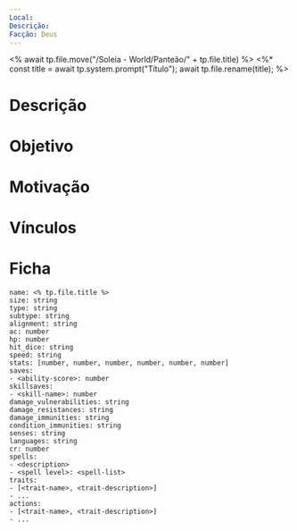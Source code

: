 ```yaml
---
Local: 
Descrição: 
Facção: Deus
---
```

<% await tp.file.move("/Soleia - World/Panteão/" + tp.file.title) %>
<%*
const title = await tp.system.prompt("Título");
await tp.file.rename(title);
%>

# Descrição


# Objetivo


# Motivação


# Vínculos



# Ficha

```statblock  
name: <% tp.file.title %>  
size: string  
type: string  
subtype: string  
alignment: string  
ac: number  
hp: number  
hit_dice: string  
speed: string  
stats: [number, number, number, number, number, number]    
saves:  
- <ability-score>: number  
skillsaves:  
- <skill-name>: number  
damage_vulnerabilities: string  
damage_resistances: string  
damage_immunities: string  
condition_immunities: string  
senses: string  
languages: string  
cr: number  
spells:  
- <description>  
- <spell level>: <spell-list>  
traits:  
- [<trait-name>, <trait-description>]  
- ...  
actions:  
- [<trait-name>, <trait-description>]  
- ...  
```
